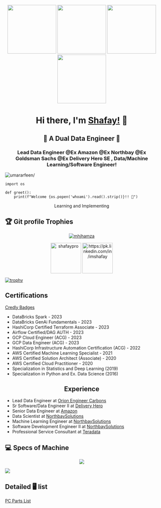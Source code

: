 <p align="center"> <img src="https://octodex.github.com/images/vinyltocat.png" height="160px" width="160px"> <img src="https://octodex.github.com/images/daftpunktocat-thomas.gif" height="160px" width="160px"> <img src="https://octodex.github.com/images/daftpunktocat-guy.gif" height="160px" width="160px"> <img src="https://octodex.github.com/images/Robotocat.png" height="160px" width="160px"></p>

<h1 align="center">Hi there, I'm <a href="https://github.com/shafaypro"  target="_blank">Shafay!</a> 👋</h1>


<h2 align="center">👋 A Dual Data Engineer 👋</h2>
    
<h3 align="center">Lead Data Engineer @Ex Amazon @Ex Northbay @Ex Goldsman Sachs @Ex Delivery Hero SE , Data/Machine Learning/Software Engineer!</h3>
<p align="left"> <img src="https://komarev.com/ghpvc/?username=Anon-Exloiter&style=flat&color=blueviolet" alt=umararfeen/> </p>

```python3
import os

def greet():
    print(f"Welcome {os.popen('whoami').read().strip()}!! 👋")
```


<p align="center"> Learning and Implementing </p>



## :trophy: Git profile Trophies

  

<p  align="center">  <a  href="https://github.com/ryo-ma/github-profile-trophy"><img  src="https://github-profile-trophy.vercel.app/?username=mhjhamza&layout=compact&theme=algolia"  alt="mhjhamza"  /></a>  </p>

  

<p align="center"> 
<a href="https://pk.linkedin.com/in/imshafay" target="blank"><img align="center" src=https://cdn.jsdelivr.net/npm/simple-icons@3.0.1/icons/twitter.svg alt="shafaypro" height="100" width="100" /></a>
<a href="https://pk.linkedin.com/in/imshafay" target="blank"><img align="center" src=https://cdn.jsdelivr.net/npm/simple-icons@3.0.1/icons/linkedin.svg alt="https://pk.linkedin.com/in/imshafay" height="100" width="100" /></a>    
</p>

[![trophy](https://github-profile-trophy.vercel.app/?username=ryo-ma)](https://github.com/ryo-ma/github-profile-trophy)
<h2> Certifications </h2>
<a href="https://www.credly.com/users/muhammad-shafay-amjad/badges"> Credly Badges</a>


<p aligh="center"> 
<ul>
  <li> DataBricks Spark - 2023 </li>
  <li>DataBricks GenAi Fundamentals - 2023</li>
  <li>HashiCorp Certified Terraform Associate - 2023</li>
  <li>Airflow Certified/DAG AUTH - 2023</li>
  <li>GCP Cloud Engineer (ACG) - 2023</li>
  <li>GCP Data Engineer (ACG) - 2023</li>
  <li>HashiCorp Infrastructure Automation Certification (ACG) - 2022</li>
  <li>AWS Certified Machine Learning Specialist - 2021</li>
  <li>AWS Certified Solution Architect (Associate) - 2020</li>
  <li>AWS Certified Cloud Practitioner - 2020</li>
  <li>Specialization in Statistics and Deep Learning (2019)</li>
  <li>Specialization in Python and Ex. Data Science (2016)</li>
    
</ul>

</p>
<h2 align="center">Experience</h2>

<ul>
  <li>Lead Data Engineer  at <a href="https://orioncarbons.com/"> Orion Engineer Carbons</a></li>
  <li>Sr Software/Data Engineer II  at <a href="https://www.deliveryhero.com/">Delivery Hero</a></li>
  <li>Senior Data Engineer  at <a href="https://www.amazon.de">Amazon </a></li>
  <li>Data Scientist  at <a href="https://northbaysolutions.com/">NorthbaySolutions</a></li>
  <li>Machine Learning Engineer  at <a href="https://northbaysolutions.com/">NorthbaySolutions</a></li>
  <li>Software Development Engineer II  at <a href="https://northbaysolutions.com/">NorthbaySolutions</a></li>
  <li>Professional Service Consultant   at <a href="https://www.teradata.com">Teradata</a></li>
</ul>


## 💻 Specs of Machine

<center><a title="System requirements and Rate my PC tool - all at PCGameBenchmark" href="https://www.pcgamebenchmark.com/ratemypc?cpu=intel-core-i9-13900k&memory=64gb&gpu=amd-radeon-rx-7900-xtx&platform=windows"><img src="https://www.pcgamebenchmark.com/signature/intel-core-i9-13900k/64gb/amd-radeon-rx-7900-xtx/forum.png"></a> </center>

<a title="System requirements and Rate my PC tool - all at PCGameBenchmark" href="https://www.pcgamebenchmark.com/ratemypc?cpu=intel-core-i9-13900k&memory=64gb&gpu=amd-radeon-rx-7900-xtx&platform=windows"><img align="center" src="https://www.pcgamebenchmark.com/signature/intel-core-i9-13900k/64gb/amd-radeon-rx-7900-xtx/twitch.png"></a>

## Detailed 🖥️ list


<a title="PCPARTPICKSPECS" href="https://pcpartpicker.com/list/vtbQqR">PC Parts List</a>
